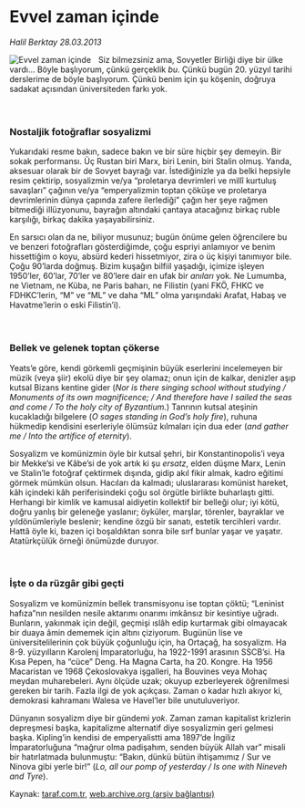 # Evvel zaman içinde

*Halil Berktay 28.03.2013*

<div class="yazi"><img align="left" alt="Evvel zaman içinde" border="0" src="http://www.taraf.com.tr/fotoraflar/makaleler/evvel-zaman-icinde_1633_orijinal.jpg" style="border-right-width:10px; border-color:#FFFFFF"/><p>Siz bilmezsiniz ama, Sovyetler Birliği diye bir ülke vardı... Böyle başlıyorum, çünkü gerçeklik <i>bu</i>. Çünkü bugün 20. yüzyıl tarihi derslerime de böyle başlıyorum. Çünkü benim için şu köşenin, doğruya sadakat açısından üniversiteden farkı yok.<br/><br/><br/></p>
<h3>Nostaljik fotoğraflar sosyalizmi</h3>
<p>Yukarıdaki resme bakın, sadece bakın ve bir süre hiçbir şey demeyin. Bir sokak performansı. Üç Rustan biri Marx, biri Lenin, biri Stalin olmuş. Yanda, aksesuar olarak bir de Sovyet bayrağı var. İstediğinizle ya da belki hepsiyle resim çektirip, sosyalizmin ve/ya “proletarya devrimleri ve millî kurtuluş savaşları” çağının ve/ya “emperyalizmin toptan çöküşe ve proletarya devrimlerinin dünya çapında zafere ilerlediği” çağın her şeye rağmen bitmediği illüzyonunu, bayrağın altındaki çantaya atacağınız birkaç ruble karşılığı, birkaç dakika yaşayabilirsiniz. </p>
<p>En sarsıcı olan da ne, biliyor musunuz; bugün önüme gelen öğrencilere bu ve benzeri fotoğrafları gösterdiğimde, çoğu espriyi anlamıyor ve benim hissettiğim o koyu, absürd kederi hissetmiyor, zira o üç kişiyi tanımıyor bile. Çoğu 90’larda doğmuş. Bizim kuşağın bilfiil yaşadığı, içimize işleyen 1950’ler, 60’lar, 70’ler ve 80’lere dair en ufak bir <i>anıları</i> yok. Ne Lumumba, ne Vietnam, ne Küba, ne Paris baharı, ne Filistin (yani FKÖ, FHKC ve FDHKC’lerin, “M” ve “ML” ve daha “ML” olma yarışındaki Arafat, Habaş ve Havatme’lerin o eski Filistin’i).<br/><br/><br/></p>
<h3>Bellek ve gelenek toptan çökerse</h3>
<p>Yeats’e göre, kendi görkemli geçmişinin büyük eserlerini incelemeyen bir müzik (veya şiir) ekolü diye bir şey olamaz; onun için de kalkar, denizler aşıp kutsal Bizans kentine gider (<i>Nor is there singing school without studying / Monuments of its own magnificence; / And therefore have I sailed the seas and come / To the holy city of Byzantium.</i>) Tanrının kutsal ateşinin kucakladığı bilgelere (<i>O sages standing in God’s holy fire</i>), ruhuna hükmedip kendisini eserleriyle ölümsüz kılmaları için dua eder (<i>and gather me / Into the artifice of eternity</i>).</p>
<p>Sosyalizm ve komünizmin öyle bir kutsal şehri, bir Konstantinopolis’i veya bir Mekke’si ve Kâbe’si de yok artık ki şu <i>ersatz</i>, elden düşme Marx, Lenin ve Stalin’le fotoğraf çektirmek dışında, gidip akıl fikir almak, kadro eğitimi görmek mümkün olsun. Hacıları da kalmadı; uluslararası komünist hareket, kâh içindeki kâh periferisindeki çoğu sol örgütle birlikte buharlaştı gitti. Herhangi bir kimlik ve kamusal aidiyetin kollektif bir belleği olur; iyi kötü, doğru yanlış bir geleneğe yaslanır; öyküler, marşlar, törenler, bayraklar ve yıldönümleriyle beslenir; kendine özgü bir sanatı, estetik tercihleri vardır. Hattâ öyle ki, bazen içi boşaldıktan sonra bile sırf bunlar yaşar ve yaşatır. Atatürkçülük örneği önümüzde duruyor.<br/><br/><br/></p>
<h3>İşte o da rüzgâr gibi geçti</h3>
<p>Sosyalizm ve komünizmin bellek transmisyonu ise toptan çöktü; “Leninist hafıza”nın nesilden nesile aktarımı onarımı imkânsız bir kesintiye uğradı. Bunların, yakınmak için değil, geçmişi ıslâh edip kurtarmak gibi olmayacak bir duaya âmin dememek için altını çiziyorum. Bugünün lise ve üniversitelilerinin çok büyük çoğunluğu için, ha Ortaçağ, ha sosyalizm. Ha 8-9. yüzyılların Karolenj İmparatorluğu, ha 1922-1991 arasının SSCB’si. Ha Kısa Pepen, ha “cüce” Deng. Ha Magna Carta, ha 20. Kongre. Ha 1956 Macaristan ve 1968 Çekoslovakya işgalleri, ha Bouvines veya Mohaç meydan muharebeleri. Aynı ölçüde uzak; okuyup ezberleyerek öğrenilmesi gereken bir tarih. Fazla ilgi de yok açıkçası. Zaman o kadar hızlı akıyor ki, demokrasi kahramanı Walesa ve Havel’ler bile unutuluveriyor. </p>
<p>Dünyanın sosyalizm diye bir gündemi <i>yok</i>. Zaman zaman kapitalist krizlerin depreşmesi başka, kapitalizme alternatif diye sosyalizmin geri gelmesi başka. Kipling’in kendisi de emperyalistti ama 1897’de İngiliz İmparatorluğuna “mağrur olma padişahım, senden büyük Allah var” misali bir hatırlatmada bulunmuştu: “Bakın, dünkü bütün ihtişamımız / Sur ve Ninova gibi yerle bir!” (<i>Lo, all our pomp of yesterday</i><i> / Is one with Nineveh and Tyre</i>).</p>
</div>

Kaynak: [taraf.com.tr](http://www.taraf.com.tr/halil-berktay/makale-evvel-zaman-icinde.htm), [web.archive.org (arşiv bağlantısı)](http://web.archive.org/web/20130807101803/http://www.taraf.com.tr/halil-berktay/makale-evvel-zaman-icinde.htm)
